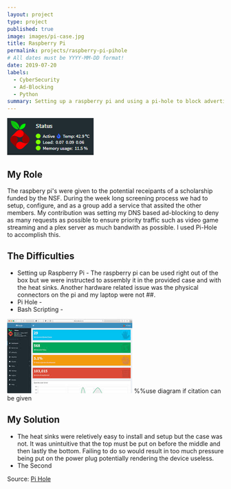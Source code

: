 ```yaml
---
layout: project
type: project
published: true
image: images/pi-case.jpg
title: Raspberry Pi
permalink: projects/raspberry-pi-pihole
# All dates must be YYYY-MM-DD format!
date: 2019-07-20
labels:
  - CyberSecurity
  - Ad-Blocking
  - Python
summary: Setting up a raspberry pi and using a pi-hole to block advertismets.
---
```


 <img class="ui image" src="../images/pihole-logo.PNG">
 
## My Role
The raspbery pi's were given to the potential receipants of a scholarship funded by the NSF. During the week long screening process we had to setup, configure, and as a group add a service that assited the other members. My contribution was setting my DNS based ad-blocking to deny as many requests as possible to ensure priority traffic such as video game streaming and a plex server as much bandwith as possible. I used Pi-Hole to accomplish this.

## The Difficulties

* Setting up Raspberry Pi - The raspberry pi can be used right out of the box but we were instructed to assembly it in the provided case and with the heat sinks. Another hardware related issue was the physical connectors on the pi and my laptop were not ##.
* Pi Hole - 
* Bash Scripting -

<img class="ui image" src="../images/pihole-traffic.jpg"> %%use diagram if citation can be given

## My Solution

* The heat sinks were reletively easy to install and setup but the case was not. It was unintuitive that the top must be put on before the middle and then lastly the bottom. Failing to do so would result in too much pressure being put on the power plug potentially rendering the device useless.
* The Second


Source: <a href="https://pi-hole.net">Pi Hole</a>
